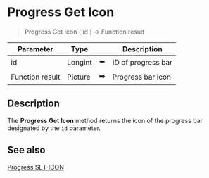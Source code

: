 # Progress Get Icon

> Progress Get Icon ( id ) -> Function result

| Parameter | Type |     | Description |
| --- | --- | --- | --- |
| id  | Longint | ⬅️ | ID of progress bar |
| Function result | Picture | ➡️ | Progress bar icon |
## Description

The **Progress Get Icon** method returns the icon of the progress bar designated by the `id` parameter.

## See also

[Progress SET ICON](Progress%20SET%20ICON.md)
